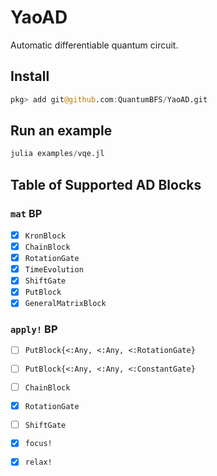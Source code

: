 # YaoAD

Automatic differentiable quantum circuit.

## Install
```julia
pkg> add git@github.com:QuantumBFS/YaoAD.git
```

## Run an example
```julia
julia examples/vqe.jl
```

## Table of Supported AD Blocks
### `mat` BP
* [x] `KronBlock`
* [x] `ChainBlock`
* [x] `RotationGate`
* [x] `TimeEvolution`
* [x] `ShiftGate`
* [x] `PutBlock`
* [x] `GeneralMatrixBlock`

### `apply!` BP

* [ ] `PutBlock{<:Any, <:Any, <:RotationGate}`
* [ ] `PutBlock{<:Any, <:Any, <:ConstantGate}`
* [ ] `ChainBlock`
* [x] `RotationGate`
* [ ] `ShiftGate`

* [x] `focus!`
* [x] `relax!`
